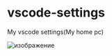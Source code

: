 # vscode-settings
My vscode settings(My home pc)

![изображение](https://github.com/user-attachments/assets/2e4d21f0-cc79-434e-9301-11d947c520db)
